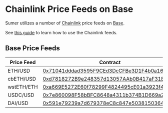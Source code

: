 # Chainlink Price Feeds on Base

Sumer utilizes a number of [Chainlink](https://chain.link/) price feeds on [Base](https://docs.chain.link/data-feeds/price-feeds/addresses/?network=base\&page=1).

See [this guide](https://docs.chain.link/docs/get-the-latest-price/) to learn how to use the Chainlink feeds.

## Base Price Feeds

<table><thead><tr><th width="153">Price Feed</th><th width="449">Contract</th></tr></thead><tbody><tr><td>ETH/USD</td><td><a href="https://basescan.org/address/0x71041dddad3595F9CEd3DcCFBe3D1F4b0a16Bb70">0x71041dddad3595F9CEd3DcCFBe3D1F4b0a16Bb70</a></td></tr><tr><td>cbETH/USD</td><td><a href="https://basescan.org/address/0xd7818272B9e248357d13057AAb0B417aF31E817d">0xd7818272B9e248357d13057AAb0B417aF31E817d</a></td></tr><tr><td>wstETH/ETH</td><td><a href="https://basescan.org/address/0xa669E5272E60f78299F4824495cE01a3923f4380">0xa669E5272E60f78299F4824495cE01a3923f4380</a></td></tr><tr><td>USDC/USD</td><td><a href="https://basescan.org/address/0x7e860098F58bBFC8648a4311b374B1D669a2bc6B">0x7e860098F58bBFC8648a4311b374B1D669a2bc6B</a></td></tr><tr><td>DAI/USD</td><td><a href="https://basescan.org/address/0x591e79239a7d679378eC8c847e5038150364C78F">0x591e79239a7d679378eC8c847e5038150364C78F</a></td></tr></tbody></table>
